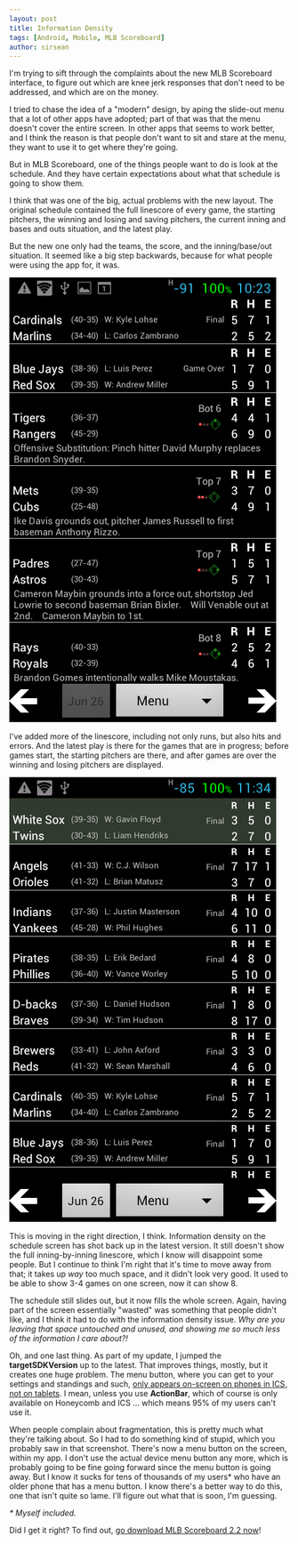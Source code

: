 ```yaml
---
layout: post
title: Information Density
tags: [Android, Mobile, MLB Scoreboard]
author: sirsean
---
```


I'm trying to sift through the complaints about the new MLB Scoreboard interface, to figure out which are knee jerk responses that don't need to be addressed, and which are on the money.

I tried to chase the idea of a "modern" design, by aping the slide-out menu that a lot of other apps have adopted; part of that was that the menu doesn't cover the entire screen. In other apps that seems to work better, and I think the reason is that people don't want to sit and stare at the menu, they want to use it to get where they're going.

But in MLB Scoreboard, one of the things people want to do is look at the schedule. And they have certain expectations about what that schedule is going to show them.

I think that was one of the big, actual problems with the new layout. The original schedule contained the full linescore of every game, the starting pitchers, the winning and losing and saving pitchers, the current inning and bases and outs situation, and the latest play.

But the new one only had the teams, the score, and the inning/base/out situation. It seemed like a big step backwards, because for what people were using the app for, it was.

![New slide-out menu](/wp-content/uploads/mlb-scoreboard/Screenshot_2012-06-26-22-23-55.png "New slide-out menu")

I've added more of the linescore, including not only runs, but also hits and errors. And the latest play is there for the games that are in progress; before games start, the starting pitchers are there, and after games are over the winning and losing pitchers are displayed.

![New slide-out menu](/wp-content/uploads/mlb-scoreboard/Screenshot_2012-06-27-11-34-41.png "New slide-out menu")

This is moving in the right direction, I think. Information density on the schedule screen has shot back up in the latest version. It still doesn't show the full inning-by-inning linescore, which I know will disappoint some people. But I continue to think I'm right that it's time to move away from that; it takes up _way_ too much space, and it didn't look very good. It used to be able to show 3-4 games on one screen, now it can show 8.

The schedule still slides out, but it now fills the whole screen. Again, having part of the screen essentially "wasted" was something that people didn't like, and I think it had to do with the information density issue. _Why are you leaving that space untouched and unused, and showing me so much less of the information I care about?!_

Oh, and one last thing. As part of my update, I jumped the **targetSDKVersion** up to the latest. That improves things, mostly, but it creates one huge problem. The menu button, where you can get to your settings and standings and such, [only appears on-screen on phones in ICS, not on tablets](http://stackoverflow.com/questions/8774317/the-missing-menu-button-in-honeycomb-and-ice-cream-sandwich). I mean, unless you use **ActionBar**, which of course is only available on Honeycomb and ICS ... which means 95% of my users can't use it.

When people complain about fragmentation, this is pretty much what they're talking about. So I had to do something kind of stupid, which you probably saw in that screenshot. There's now a menu button on the screen, within my app. I don't use the actual device menu button any more, which is probably going to be fine going forward since the menu button is going away. But I know it sucks for tens of thousands of my users* who have an older phone that has a menu button. I know there's a better way to do this, one that isn't quite so lame. I'll figure out what that is soon, I'm guessing.

_* Myself included._

Did I get it right? To find out, [go download MLB Scoreboard 2.2 now](https://play.google.com/store/apps/details?id=com.vikinghammer.mlb.scoreboard.full)!
